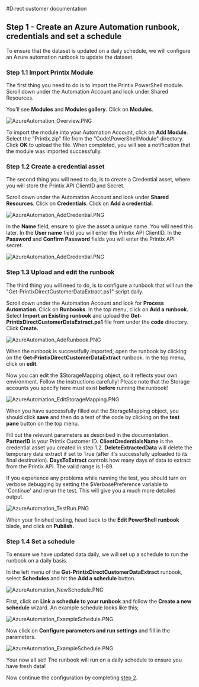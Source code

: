 #Direct customer documentation

## Step 1 - Create an Azure Automation runbook, credentials and set a schedule

To ensure that the dataset is updated on a daily schedule, we will configure an Azure automation runbook to update the dataset.

### Step 1.1 Import Printix Module
The first thing you need to do is to import the Printix PowerShell module. Scroll down under the Automation Account and look under Shared Resources.

You’ll see **Modules** and **Modules gallery**. Click on **Modules**.

 ![AzureAutomation_Overview.PNG](.././Images/Documentation/AzureAutomation_Overview.PNG)

To import the module into your Automation Account, click on **Add Module**. Select the "Printix.zip" file from the "Code\PowerShellModule" directory. Click **OK** to upload the file. When completed, you will see a notification that the module was imported successfully.

### Step 1.2 Create a credential asset
The second thing you will need to do, is to create a Credential asset, where you will store the Printix API ClientID and Secret. 

Scroll down under the Automation Account and look under **Shared Resources**.
Click on **Credentials**.
Click on **Add a credential**.

 ![AzureAutomation_AddCredential.PNG](.././Images/Documentation/AzureAutomation_AddCredential.PNG)

 In the **Name** field, ensure to give the asset a unique name. You will need this later.
 In the **User name** field you will enter the Printix API ClientID.
 In the **Password** and **Confirm Password** fields you will enter the Printix API secret.

 ![AzureAutomation_AddCredential.PNG](.././Images/Documentation/AzureAutomation_NewCredentials.PNG)

### Step 1.3 Upload and edit the runbook
The third thing you will need to do, is to configure a runbook that will run the "Get-PrintixDirectCustomerDataExtract.ps1" script daily.

Scroll down under the Automation Account and look for **Process Automation**. Click on **Runbooks**. In the top menu, click on **Add a runbook.** Select **Import an Existing runbook** and upload the **Get-PrintixDirectCustomerDataExtract.ps1** file from under the **code** directory. Click **Create.**

 ![AzureAutomation_AddRunbook.PNG](.././Images/Documentation/AzureAutomation_AddRunbook.PNG)

 When the runbook is successfully imported, open the runbook by clicking on the **Get-PrintixDirectCustomerDataExtract** runbook. In the top menu, click on **edit**.

Now you can edit the $StorageMapping object, so it reflects your own environment.
Follow the instructions carefully! Please note that the Storage accounts you specify here must exist **before** running the runbook!

 ![AzureAutomation_EditStorageMapping.PNG](.././Images/Documentation/AzureAutomation_EditStorageMapping.PNG)

 When you have successfully filled out the StorageMapping object, you should click **save** and then do a test of the code by clicking on the **test pane** button on the top menu.

Fill out the relevant parameters as described in the documentation.
**PartnerID** is your Printix Customer ID.
**ClientCredentialsName** is the credential asset you created in step 1.2.
**DeleteExtractedData** will delete the temporary data extract if set to True (after it's successfully uploaded to its final destination).
**DaysToExtract** controls how many days of data to extract from the Printix API. The valid range is 1-89.


If you experience any problems while running the test, you should turn on verbose debugging by setting the $VerbosePreference variable to 'Continue' and rerun the test. This will give you a much more detailed output.

![AzureAutomation_TestRun.PNG](.././Images/Documentation/AzureAutomation_TestRunDirectCustomer.PNG)

When your finished testing, head back to the **Edit PowerShell runbook** blade, and click on **Publish.**

 ### Step 1.4 Set a schedule

 To ensure we have updated data daily, we will set up a schedule to run the runbook on a daily basis.

 In the left menu of the **Get-PrintixDirectCustomerDataExtract** runbook, select **Schedules** and hit the **Add a schedule** button.

![AzureAutomation_NewSchedule.PNG](.././Images/Documentation/AzureAutomation_NewSchedule.PNG)

First, click on **Link a schedule to your runbook** and follow the **Create a new schedule** wizard. An example schedule looks like this;

![AzureAutomation_ExampleSchedule.PNG](.././Images/Documentation/AzureAutomation_ExampleSchedule.PNG)

  Now click on **Configure parameters and run settings** and fill in the parameters.

![AzureAutomation_ExampleSchedule.PNG](.././Images/Documentation/AzureAutomation_AddRunbookParametersDirectCustomer.PNG)

Your now all set! The runbook will run on a daily schedule to ensure you have fresh data!  

Now continue the configuration by completing [step 2](../Readme.md).